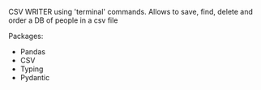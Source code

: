 CSV WRITER using 'terminal' commands. Allows to save, find, delete and order a DB of people in a csv file

Packages:
- Pandas
- CSV
- Typing
- Pydantic